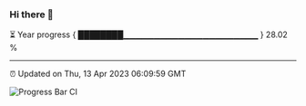 ### Hi there 👋

⏳ Year progress { ████████▁▁▁▁▁▁▁▁▁▁▁▁▁▁▁▁▁▁▁▁▁▁ } 28.02 %

---

⏰ Updated on Thu, 13 Apr 2023 06:09:59 GMT

![Progress Bar CI](https://github.com/Shyam-Makwana/GitHub-Actions-Demo/workflows/Progress%20Bar%20CI/badge.svg)
